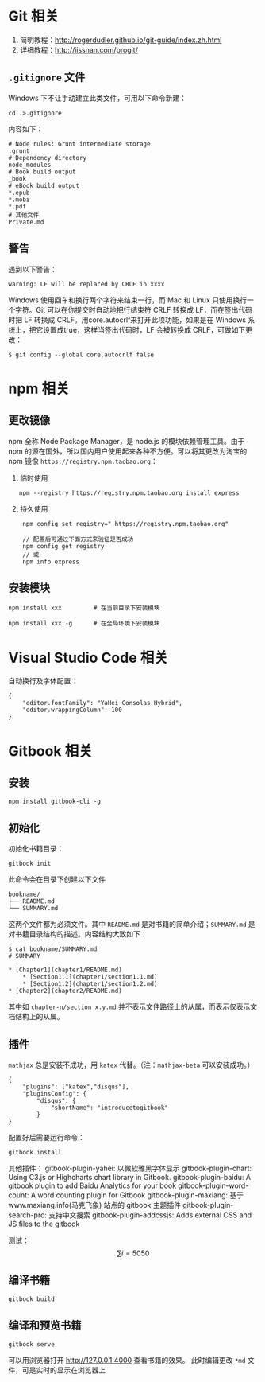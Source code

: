 # Git 相关

1. 简明教程：http://rogerdudler.github.io/git-guide/index.zh.html
2. 详细教程：http://iissnan.com/progit/

## `.gitignore` 文件
Windows 下不让手动建立此类文件，可用以下命令新建：

    cd .>.gitignore
    
内容如下：
```
# Node rules: Grunt intermediate storage
.grunt
# Dependency directory
node_modules
# Book build output
_book
# eBook build output
*.epub
*.mobi
*.pdf
# 其他文件
Private.md
```

## 警告
遇到以下警告：

    warning: LF will be replaced by CRLF in xxxx
 Windows 使用回车和换行两个字符来结束一行，而 Mac 和 Linux 只使用换行一个字符。Git 可以在你提交时自动地把行结束符 CRLF 转换成 LF，而在签出代码时把 LF 转换成 CRLF。用core.autocrlf来打开此项功能，如果是在 Windows 系统上，把它设置成true，这样当签出代码时，LF 会被转换成 CRLF，可做如下更改：
 
    $ git config --global core.autocrlf false

# npm 相关

## 更改镜像
npm 全称 Node Package Manager，是 node.js 的模块依赖管理工具。由于 npm 的源在国外，所以国内用户使用起来各种不方便。可以将其更改为淘宝的 npm 镜像 `https://registry.npm.taobao.org`：
1. 临时使用
 ```   
    npm --registry https://registry.npm.taobao.org install express
 ```
2. 持久使用
```
    npm config set registry=" https://registry.npm.taobao.org"

    // 配置后可通过下面方式来验证是否成功
    npm config get registry
    // 或
    npm info express
``` 

## 安装模块

    npm install xxx         # 在当前目录下安装模块

    npm install xxx -g      # 在全局环境下安装模块

# Visual Studio Code 相关
自动换行及字体配置：
```
{
    "editor.fontFamily": "YaHei Consolas Hybrid",
    "editor.wrappingColumn": 100
}
```
# Gitbook 相关

## 安装
    
    npm install gitbook-cli -g
## 初始化
初始化书籍目录：

    gitbook init
此命令会在目录下创建以下文件

    bookname/
    ├── README.md
    └── SUMMARY.md

这两个文件都为必须文件。其中 `README.md` 是对书籍的简单介绍；`SUMMARY.md` 是对书籍目录结构的描述。内容结构大致如下：

    $ cat bookname/SUMMARY.md
    # SUMMARY

    * [Chapter1](chapter1/README.md)
        * [Section1.1](chapter1/section1.1.md)
        * [Section1.2](chapter1/section1.2.md)
    * [Chapter2](chapter2/README.md)    
其中如 `chapter-n/section x.y.md` 并不表示文件路径上的从属，而表示仅表示文档结构上的从属。


## 插件
`mathjax` 总是安装不成功，用 `katex` 代替。（注：`mathjax-beta` 可以安装成功。）
```
{
    "plugins": ["katex","disqus"],
    "pluginsConfig": {
        "disqus": {
            "shortName": "introducetogitbook"
        }
}
```
配置好后需要运行命令：
    
    gitbook install

其他插件：
gitbook-plugin-yahei: 以微软雅黑字体显示
gitbook-plugin-chart: Using C3.js or Highcharts chart library in Gitbook.
gitbook-plugin-baidu: A gitbook plugin to add Baidu Analytics for your book
gitbook-plugin-word-count: A word counting plugin for Gitbook
gitbook-plugin-maxiang: 基于www.maxiang.info(马克飞象) 站点的 gitbook 主题插件
gitbook-plugin-search-pro: 支持中文搜索
gitbook-plugin-addcssjs: Adds external CSS and JS files to the gitbook

测试：$$\sum i = 5050$$

## 编译书籍

    gitbook build


## 编译和预览书籍
    
    gitbook serve
可以用浏览器打开 http://127.0.0.1:4000 查看书籍的效果。
此时编辑更改 `*md` 文件，可是实时的显示在浏览器上